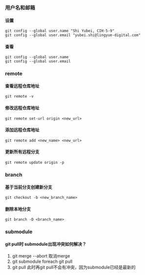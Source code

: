 
### 用户名和邮箱
#### 设置
```shell
git config --global user.name "Shi Yubei, CIH-5-9"
git config --global user.email "yubei.shi@lingyue-digital.com"
```
#### 查看
```shell
git config --global user.name 
git config --global user.email
```

### remote
#### 查看远程仓库地址
```shell
git remote -v
```
#### 修改远程仓库地址
```shell
git remote set-url origin <new_url>
```
#### 添加远程仓库地址
```shell
git remote add <new_name> <new_url>
```
#### 更新所有远程分支
```shell
git remote update origin -p
```

### branch
#### 基于当前分支创建新分支
``` 
git checkout -b <new_branch_name>
```
#### 删除本地分支
```shell
git branch -D <branch_name>
```

### submodule
#### git pull时 submodule出现冲突如何解决？
1. git merge --abort 取消merge
2. git submodule foreach git pull
3. git pull
此时再git pull不会有冲突，因为submodule已经是最新的
